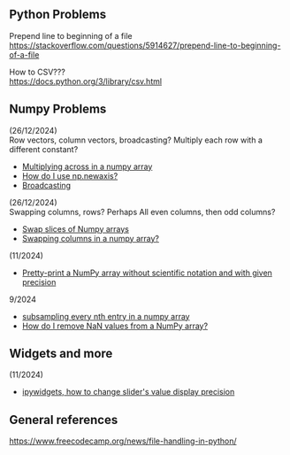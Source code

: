 ## Python Problems
Prepend line to beginning of a file  
https://stackoverflow.com/questions/5914627/prepend-line-to-beginning-of-a-file

How to CSV???  
https://docs.python.org/3/library/csv.html

## Numpy Problems
(26/12/2024)  
Row vectors, column vectors, broadcasting? Multiply each row with a different constant?
- [Multiplying across in a numpy array](https://stackoverflow.com/questions/18522216/multiplying-across-in-a-numpy-array)
- [How do I use np.newaxis?](https://stackoverflow.com/questions/29241056/how-do-i-use-np-newaxis)
- [Broadcasting](https://numpy.org/doc/stable/user/basics.broadcasting.html)

(26/12/2024)  
Swapping columns, rows? Perhaps All even columns, then odd columns?
- [Swap slices of Numpy arrays](https://stackoverflow.com/questions/14933577/swap-slices-of-numpy-arrays)
- [Swapping columns in a numpy array?](https://stackoverflow.com/questions/4857927/swapping-columns-in-a-numpy-array/)

(11/2024)
- [Pretty-print a NumPy array without scientific notation and with given precision
](https://stackoverflow.com/questions/2891790/pretty-print-a-numpy-array-without-scientific-notation-and-with-given-precision)

9/2024
- [subsampling every nth entry in a numpy array](https://stackoverflow.com/questions/25876640/subsampling-every-nth-entry-in-a-numpy-array)
- [How do I remove NaN values from a NumPy array?
](https://stackoverflow.com/questions/11620914/how-do-i-remove-nan-values-from-a-numpy-array)

## Widgets and more
(11/2024)
- [ipywidgets, how to change slider's value display precision](https://stackoverflow.com/questions/43142019/ipywidgets-how-to-change-sliders-value-display-precision)

## General references
https://www.freecodecamp.org/news/file-handling-in-python/
